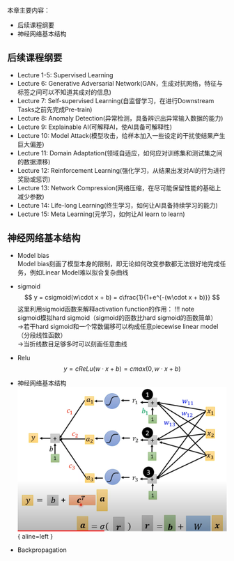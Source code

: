 本章主要内容：

+ 后续课程纲要
+ 神经网络基本结构
## 后续课程纲要
+ Lecture 1-5: Supervised Learning
+ Lecture 6: Generative Adversarial Network(GAN，生成对抗网络，特征与标签之间可以不知道其成对的信息)
+ Lecture 7: Self-supervised Learning(自监督学习，在进行Downstream Tasks之前先完成Pre-train)
+ Lecture 8: Anomaly Detection(异常检测，具备辨识出异常输入数据的能力)
+ Lecture 9: Explainable AI(可解释AI，使AI具备可解释性)
+ Lecture 10: Model Attack(模型攻击，给样本加入一些设定的干扰使结果产生巨大偏差)
+ Lecture 11: Domain Adaptation(领域自适应，如何应对训练集和测试集之间的数据漂移)
+ Lecture 12: Reinforcement Learning(强化学习，从结果出发对AI的行为进行奖励或惩罚)
+ Lecture 13: Network Compression(网络压缩，在尽可能保留性能的基础上减少参数)
+ Lecture 14: Life-long Learning(终生学习，如何让AI具备持续学习的能力)
+ Lecture 15: Meta Learning(元学习，如何让AI learn to learn)

## 神经网络基本结构 
+ Model bias  
Model bias刻画了模型本身的限制，即无论如何改变参数都无法很好地完成任务，例如Linear Model难以拟合复杂曲线
+ sigmoid 
 $$
y = csigmoid(w\cdot x + b) = c\frac{1}{1+e^{-(w\cdot x + b)}}
$$
这里利用sigmoid函数来解释activation function的作用：
!!! note  
    sigmoid模拟hard sigmoid（sigmoid的函数比hard sigmoid的函数简单）  
    $\rightarrow$若干hard sigmoid和一个常数偏移可以构成任意piecewise linear model（分段线性函数）  
    $\rightarrow$当折线数目足够多时可以刻画任意曲线
+ Relu  
$$
y = cReLu(w\cdot x + b) = cmax(0, w\cdot x + b)
$$

+ 神经网络基本结构  
![1](images/Snipaste_2024-04-02_21-56-08.png){ aline=left }

+ Backpropagation 
